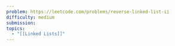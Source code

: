 ```yaml
---
problem: https://leetcode.com/problems/reverse-linked-list-ii
difficulty: medium
submission: 
topics:
  - "[[Linked Lists]]"
---
```

